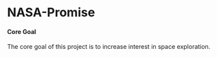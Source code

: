 # NASA-Promise

#### Core Goal
The core goal of this project is to increase interest in space exploration.
